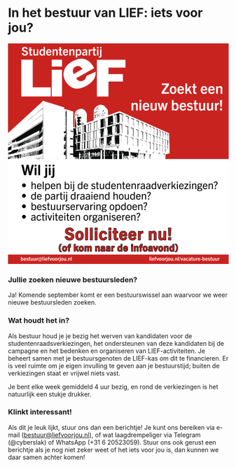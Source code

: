 ---
---
# In het bestuur van LIEF: iets voor jou?

![](/assets/imgs/nieuw-bestuur-poster.png)

### Jullie zoeken nieuwe bestuursleden?

Ja! Komende september komt er een bestuurswissel aan waarvoor we weer nieuwe bestuursleden zoeken.

### Wat houdt het in?

Als bestuur houd je je bezig het werven van kandidaten voor de studentenraadsverkiezingen, het ondersteunen van deze kandidaten bij de campagne en het bedenken en organiseren van LIEF-activiteiten. Je beheert samen met je bestuursgenoten de LIEF-kas om dit te financieren. Er is veel ruimte om je eigen invulling te geven aan je bestuurstijd; buiten de verkiezingen staat er vrijwel niets vast.

Je bent elke week gemiddeld 4 uur bezig, en rond de verkiezingen is het natuurlijk een stukje drukker.

### Klinkt interessant!

Als dit je leuk lijkt, stuur ons dan een berichtje! Je kunt ons bereiken via e-mail (<bestuur@liefvoorjou.nl>), of wat laagdrempeliger via Telegram (@cyberslak) of WhatsApp (+31 6 20523059). Stuur ons ook gerust een berichtje als je nog niet zeker weet of het iets voor jou is, dan kunnen we daar samen achter komen!
